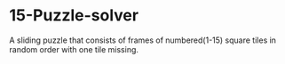 # 15-Puzzle-solver
A sliding puzzle that consists of frames of numbered(1-15) square tiles in random order with one tile missing.
